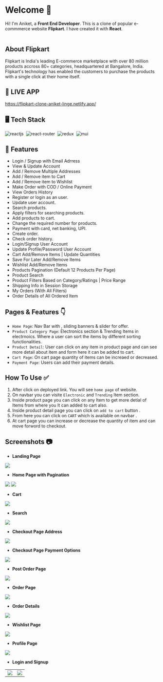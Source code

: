 # Welcome 👋
Hi! I'm Aniket, a **Front End Developer**. This is a clone of popular e-commmerce website **Flipkart**.
I have created it with **React**.
<br>
<br>

## About Flipkart
Flipkart is India's leading E-commerce marketplace with over 80 million products accross 80+ categories, headquartered at Bangalore, India. Flipkart's technology has enabled the customers to purchase the products with a single click at their home itself.

## 🚀 LIVE APP
https://flipkart-clone-aniket-linge.netlify.app/

## 🖥️ Tech Stack
![reactjs](https://img.shields.io/badge/React-20232A?style=for-the-badge&logo=react&logoColor=61DAFB)&nbsp;
![react-router](https://img.shields.io/badge/React_Router-CA4245?style=for-the-badge&logo=react-router&logoColor=white)&nbsp;
![redux](https://img.shields.io/badge/Redux-593D88?style=for-the-badge&logo=redux&logoColor=white)&nbsp;
![mui](https://img.shields.io/badge/Material--UI-0081CB?style=for-the-badge&logo=material-ui&logoColor=white)&nbsp;

## 🚀 Features
- Login / Signup with Email Adrress
- View & Update Account 
- Add / Remove Multiple Addresses
- Add / Remove item to Cart
- Add / Remove item to Wishlist
- Make Order with COD / Online Payment
- View Orders History 
- Register or login as an user.
- Update user account.
- Search products.
- Apply filters for searching products.
- Add products to cart.
- Change the required number for products.
- Payment with card, net banking, UPI.
- Create order.
- Check order history.
- Login/Signup User Account
- Update Profile/Password User Account
- Cart Add/Remove Items | Update Quantities
- Save For Later Add/Remove Items
- Wishlist Add/Remove Items
- Products Pagination (Default 12 Products Per Page)
- Product Search
- Product Filters Based on Category/Ratings | Price Range
- Shipping Info in Session Storage
- My Orders (With All Filters)
- Order Details of All Ordered Item

## Pages & Features 👇
- `Home Page`: Nav Bar with , sliding banners & slider for offer.
- `Product Category Page`: Electronics section & Trending Items in electrnoics.
                           Where a user can sort the items by different sorting functionalities.
- `Product Detail`: User can click on any item in product page and can see more                         detail about item and form here it can be added to cart.
- `Cart Page`: On cart page quantity of items can be increaed or decreased.
- `Payment Page`: Users can add their payment details.

## How To Use ✅
1. After click on deployed link. You will see `home page` of website.
2. On navbar you can visite `Electronic` and `Trending` Item section. 
3. Inside product page you can click on any Item to get more detial of Items from where you It can added to cart also.
4. Inside product detail page you can click on `add to cart` button .
5. From here you can click on `CART` which is available on navbar .
6. At cart page you can increase or decrease the quantity of item and can move forword to checkout.


## Screenshots :camera:
- **Landing Page**
<img src="/src/ReadmeImages/LandingPage.png" />

- **Home Page with Pagination**
<img src="/src/ReadmeImages/Homepage.png"/>
<img src="/src/ReadmeImages/HomePagination.png"/>

- **Cart**
<img src="/src/ReadmeImages/cart.png"/>

- **Search**
<img src="/src/ReadmeImages/Search.png"/>

- **Checkout Page Address**
<img src="/src/ReadmeImages/CheckoutAddress.png"/>

- **Checkout Page Payment Options**
<img src="/src/ReadmeImages/Payment.png"/>

- **Post Order Page**
<img src="/src/ReadmeImages/PostOrder.png"/>

- **Order Page**
<img src="/src/ReadmeImages/Orders2.png"/>

- **Order Details**
<img src="/src/ReadmeImages/OrderDetail.png"/>

- **Wishlist Page**
<img src="/src/ReadmeImages/Wishlist.png"/>

- **Profile Page**
<img src="/src/ReadmeImages/UpdateProfile.png"/>

- **Login and Signup**
<table>
<tr>
<td>
<img src="/src/ReadmeImages/Login.png"/>
</td>
<td>
<img src="/src/ReadmeImages/Signup.png"/>
</td>
</tr>
</table>